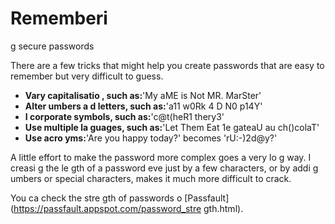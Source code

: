 [Title]: # (Воспоминание защищенных паролей)
[Order]: # (7)

# Rememberi
g secure passwords

There are a few tricks that might help you create passwords that are easy to remember but very difficult to guess.

*   **Vary capitalisatio
, such as:**'My 
aME is Not MR. MarSter'
*   **Alter 
umbers a
d letters, such as:**'a11 w0Rk 4
D N0 p14Y'
*   **I
corporate symbols, such as:**'c@t(heR1
thery3'
*   **Use multiple la
guages, such as:**'Let Them Eat 1e gateaU au ch()colaT'
*   **Use acro
yms:**'Are you happy today?' becomes 'rU:-)2d@y?'

A little effort to make the password more complex goes a very lo
g way. I
creasi
g the le
gth of a password eve
 just by a few characters, or by addi
g 
umbers or special characters, makes it much more difficult to crack.

You ca
 check the stre
gth of passwords o
 [Passfault](https://passfault.appspot.com/password_stre
gth.html).